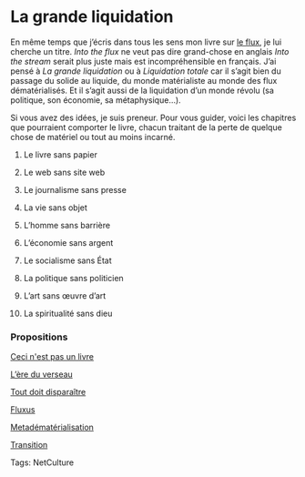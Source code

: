 # La grande liquidation

En même temps que j’écris dans tous les sens mon livre sur [le flux](http://blog.tcrouzet.com/tag/flux/), je lui cherche un titre. *Into the flux* ne veut pas dire grand-chose en anglais *Into the stream* serait plus juste mais est incompréhensible en français. J’ai pensé à *La grande liquidation* ou à *Liquidation totale* car il s’agit bien du passage du solide au liquide, du monde matérialiste au monde des flux dématérialisés. Et il s’agit aussi de la liquidation d’un monde révolu (sa politique, son économie, sa métaphysique…).<span id="more-9751"></span>

Si vous avez des idées, je suis preneur. Pour vous guider, voici les chapitres que pourraient comporter le livre, chacun traitant de la perte de quelque chose de matériel ou tout au moins incarné.

1. Le livre sans papier

2. Le web sans site web

3. Le journalisme sans presse

4. La vie sans objet

5. L’homme sans barrière

6. L’économie sans argent

7. Le socialisme sans État

8. La politique sans politicien

9. L’art sans œuvre d’art

10. La spiritualité sans dieu


### Propositions

[Ceci n'est pas un livre](http://twitter.com/Qumran/statuses/3907676350)

[L’ère du verseau](http://blog.tcrouzet.com/2009/09/11/la-grande-liquidation/#comment-69489)

[Tout doit disparaître](http://twitter.com/FabriceFrossard/statuses/3907925862)

[Fluxus](http://twitter.com/rosselin/statuses/3907842438)

[Metadématérialisation](http://twitter.com/AndriaAndriuzzi/statuses/3908067604)

[Transition](http://twitter.com/jeremysalmon/statuses/3908270550)

Tags: NetCulture